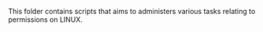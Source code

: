 This folder contains scripts that aims to administers various tasks relating to permissions on LINUX.
